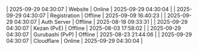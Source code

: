 | 2025-09-29 04:30:07 | Website | Online | 2025-09-29 04:30:04 |
| 2025-09-29 04:30:07 | Registration | Offline | 2025-09-09 16:40:23 |
| 2025-09-29 04:30:07 | Auth Server | Offline | 2025-08-18 09:33:31 |
| 2025-09-29 04:30:07 | Kezan (PvE) | Offline | 2025-08-03 17:58:02 |
| 2025-09-29 04:30:07 | Gurubashi (PvP) | Offline | 2025-08-23 21:44:06 |
| 2025-09-29 04:30:07 | Cloudflare | Online | 2025-09-29 04:30:04 |
